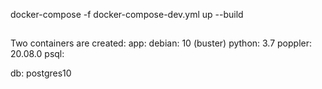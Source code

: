 docker-compose -f docker-compose-dev.yml up --build
##
Two containers are created:
app:
    debian: 10 (buster)
    python: 3.7
    poppler: 20.08.0
    psql: 
    
db:
    postgres10
##